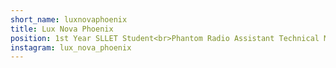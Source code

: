 ```yaml
---
short_name: luxnovaphoenix
title: Lux Nova Phoenix
position: 1st Year SLLET Student<br>Phantom Radio Assistant Technical Manager
instagram: lux_nova_phoenix
---
```

